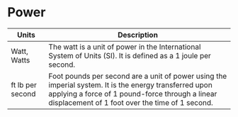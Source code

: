 # Power

| Units | Description |
| --- | --- |
| Watt, Watts | The watt is a unit of power in the International System of Units (SI). It is defined as a 1 joule per second. |
| ft lb per second | Foot pounds per second are a unit of power using the imperial system. It is the energy transferred upon applying a force of 1 pound-force through a linear displacement of 1 foot over the time of 1 second. |